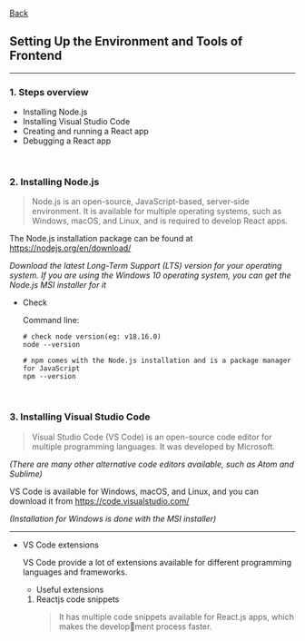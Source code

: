 [Back](README.md)

## Setting Up the Environment and Tools of Frontend

<hr>

### 1. Steps overview

- Installing Node.js
- Installing Visual Studio Code
- Creating and running a React app
- Debugging a React app

&nbsp;

### 2. Installing Node.js

> Node.js is an open-source, JavaScript-based, server-side environment. It is available for multiple 
operating systems, such as Windows, macOS, and Linux, and is required to develop React apps.

The Node.js installation package can be found at 
https://nodejs.org/en/download/

_Download the latest Long-Term Support (LTS) version for your operating system.
If you are using the Windows 10 operating system, you can get the Node.js MSI installer for it_

- Check

    Command line:
    ```shell
    # check node version(eg: v18.16.0)
    node --version

    # npm comes with the Node.js installation and is a package manager for JavaScript
    npm --version
    ```

&nbsp;

### 3. Installing Visual Studio Code

> Visual Studio Code (VS Code) is an open-source code editor for multiple programming languages. 
It was developed by Microsoft.

_(There are many other alternative code editors available, such as Atom and Sublime)_


VS Code is available for Windows, macOS, and Linux, and you can download it from 
https://code.visualstudio.com/ 

_(Installation for Windows is done with the MSI installer)_

<hr>

- VS Code extensions

    VS Code provide a lot of extensions available for different programming languages and frameworks.

    - Useful extensions
    1) Reactjs code snippets
        > It has multiple code snippets available for React.js apps, which makes the development process faster.

    
